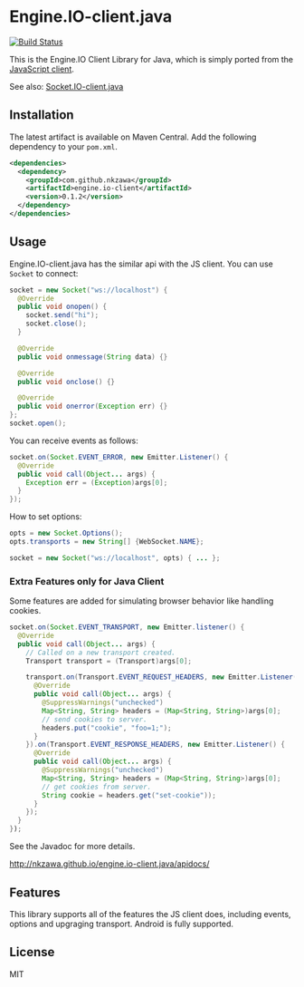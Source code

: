 # Engine.IO-client.java
[![Build Status](https://travis-ci.org/nkzawa/engine.io-client.java.png?branch=master)](https://travis-ci.org/nkzawa/engine.io-client.java)

This is the Engine.IO Client Library for Java, which is simply ported from the [JavaScript client](https://github.com/LearnBoost/engine.io-client).

See also: [Socket.IO-client.java](https://github.com/nkzawa/socket.io-client.java)

## Installation
The latest artifact is available on Maven Central. Add the following dependency to your `pom.xml`.

```xml
<dependencies>
  <dependency>
    <groupId>com.github.nkzawa</groupId>
    <artifactId>engine.io-client</artifactId>
    <version>0.1.2</version>
  </dependency>
</dependencies>
```

## Usage
Engine.IO-client.java has the similar api with the JS client. You can use `Socket` to connect:

```java
socket = new Socket("ws://localhost") {
  @Override
  public void onopen() {
    socket.send("hi");
    socket.close();
  }

  @Override
  public void onmessage(String data) {}

  @Override
  public void onclose() {}

  @Override
  public void onerror(Exception err) {}
};
socket.open();
```

You can receive events as follows:

```java
socket.on(Socket.EVENT_ERROR, new Emitter.Listener() {
  @Override
  public void call(Object... args) {
    Exception err = (Exception)args[0];
  }
});
```

How to set options:

```java
opts = new Socket.Options();
opts.transports = new String[] {WebSocket.NAME};

socket = new Socket("ws://localhost", opts) { ... };
```

### Extra Features only for Java Client
Some features are added for simulating browser behavior like handling cookies.

```java
socket.on(Socket.EVENT_TRANSPORT, new Emitter.listener() {
  @Override
  public void call(Object... args) {
    // Called on a new transport created.
    Transport transport = (Transport)args[0];

    transport.on(Transport.EVENT_REQUEST_HEADERS, new Emitter.Listener() {
      @Override
      public void call(Object... args) {
        @SuppressWarnings("unchecked")
        Map<String, String> headers = (Map<String, String>)args[0];
        // send cookies to server.
        headers.put("cookie", "foo=1;");
      }
    }).on(Transport.EVENT_RESPONSE_HEADERS, new Emitter.Listener() {
      @Override
      public void call(Object... args) {
        @SuppressWarnings("unchecked")
        Map<String, String> headers = (Map<String, String>)args[0];
        // get cookies from server.
        String cookie = headers.get("set-cookie"));
      }
    });
  }
});
```

See the Javadoc for more details.

http://nkzawa.github.io/engine.io-client.java/apidocs/


## Features
This library supports all of the features the JS client does, including events, options and upgraging transport. Android is fully supported.

## License

MIT


